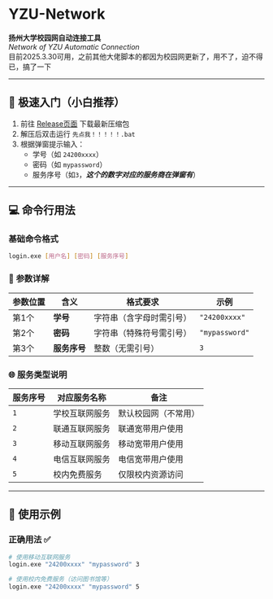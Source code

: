 # YZU-Network  
**扬州大学校园网自动连接工具**  
*Network of YZU Automatic Connection*  
目前2025.3.30可用，之前其他大佬脚本的都因为校园网更新了，用不了，迫不得已，搞了一下

---

## 🚀 **极速入门（小白推荐）**  
1. 前往 [Release页面](https://github.com/affffff1365/YZU-Network/releases) 下载最新压缩包  
2. 解压后双击运行 `先点我！！！！！.bat`  
3. 根据弹窗提示输入：  
   - 学号（如 `24200xxxx`）  
   - 密码（如 `mypassword`）  
   - 服务序号（如`3`，***这个的数字对应的服务商在弹窗有***）  

---

## 💻 **命令行用法**  
### 基础命令格式  
```bash  
login.exe [用户名] [密码] [服务序号]  
```  

### 📝 **参数详解**  
| 参数位置 | 含义       | 格式要求                  | 示例           |  
|----------|------------|--------------------------|----------------|  
| 第1个    | **学号**   | 字符串（含字母时需引号）  | `"24200xxxx"` |  
| 第2个    | **密码**   | 字符串（特殊符号需引号）  | `"mypassword"`  |  
| 第3个    | **服务序号**| 整数（无需引号）          | `3`           |  

### 🌐 **服务类型说明**  
| 服务序号 | 对应服务名称       | 备注                     |  
|----------|--------------------|--------------------------|  
| `1`      | 学校互联网服务     | 默认校园网（不常用）     |  
| `2`      | 联通互联网服务     | 联通宽带用户使用         |  
| `3`      | 移动互联网服务     | 移动宽带用户使用         |  
| `4`      | 电信互联网服务     | 电信宽带用户使用         |  
| `5`      | 校内免费服务       | 仅限校内资源访问         |  

---

## 🌟 **使用示例**  
### 正确用法 ✅  
```bash  
# 使用移动互联网服务  
login.exe "24200xxxx" "mypassword" 3  

# 使用校内免费服务（访问图书馆等）  
login.exe "24200xxxx" "mypassword" 5  
```  

